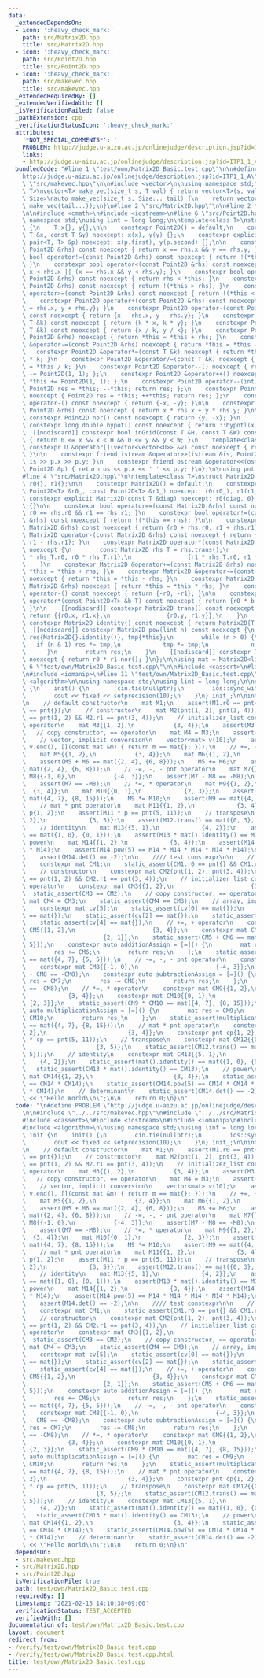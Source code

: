 ```yaml
---
data:
  _extendedDependsOn:
  - icon: ':heavy_check_mark:'
    path: src/Matrix2D.hpp
    title: src/Matrix2D.hpp
  - icon: ':heavy_check_mark:'
    path: src/Point2D.hpp
    title: src/Point2D.hpp
  - icon: ':heavy_check_mark:'
    path: src/makevec.hpp
    title: src/makevec.hpp
  _extendedRequiredBy: []
  _extendedVerifiedWith: []
  _isVerificationFailed: false
  _pathExtension: cpp
  _verificationStatusIcon: ':heavy_check_mark:'
  attributes:
    '*NOT_SPECIAL_COMMENTS*': ''
    PROBLEM: http://judge.u-aizu.ac.jp/onlinejudge/description.jsp?id=ITP1_1_A
    links:
    - http://judge.u-aizu.ac.jp/onlinejudge/description.jsp?id=ITP1_1_A
  bundledCode: "#line 1 \"test/own/Matrix2D_Basic.test.cpp\"\n\n#define PROBLEM \"\
    http://judge.u-aizu.ac.jp/onlinejudge/description.jsp?id=ITP1_1_A\"\n\n#line 2\
    \ \"src/makevec.hpp\"\n\n#include <vector>\n\nusing namespace std;\n\ntemplate<class\
    \ T>\nvector<T> make_vec(size_t s, T val) { return vector<T>(s, val); }\ntemplate<class...\
    \ Size>\nauto make_vec(size_t s, Size... tail) {\n    return vector<decltype(make_vec(tail...))>(s,\
    \ make_vec(tail...));\n}\n#line 2 \"src/Matrix2D.hpp\"\n\n#line 2 \"src/Point2D.hpp\"\
    \n\n#include <cmath>\n#include <iostream>\n#line 6 \"src/Point2D.hpp\"\n\nusing\
    \ namespace std;\nusing lint = long long;\n\ntemplate<class T>\nstruct Point2D\
    \ {\n    T x{}, y{};\n\n    constexpr Point2D() = default;\n    constexpr Point2D(const\
    \ T &x, const T &y) noexcept: x(x), y(y) {};\n    constexpr explicit Point2D(const\
    \ pair<T, T> &p) noexcept: x(p.first), y(p.second) {};\n\n    constexpr bool operator==(const\
    \ Point2D &rhs) const noexcept { return x == rhs.x && y == rhs.y; }\n    constexpr\
    \ bool operator!=(const Point2D &rhs) const noexcept { return !(*this == rhs);\
    \ }\n    constexpr bool operator<(const Point2D &rhs) const noexcept { return\
    \ x < rhs.x || (x == rhs.x && y < rhs.y); }\n    constexpr bool operator>(const\
    \ Point2D &rhs) const noexcept { return rhs < *this; }\n    constexpr bool operator<=(const\
    \ Point2D &rhs) const noexcept { return !(*this > rhs); }\n    constexpr bool\
    \ operator>=(const Point2D &rhs) const noexcept { return !(*this < rhs); }\n\n\
    \    constexpr Point2D operator+(const Point2D &rhs) const noexcept { return {x\
    \ + rhs.x, y + rhs.y}; }\n    constexpr Point2D operator-(const Point2D &rhs)\
    \ const noexcept { return {x - rhs.x, y - rhs.y}; }\n    constexpr Point2D operator*(const\
    \ T &k) const noexcept { return {k * x, k * y}; }\n    constexpr Point2D operator/(const\
    \ T &k) const noexcept { return {x / k, y / k}; }\n    constexpr Point2D &operator+=(const\
    \ Point2D &rhs) noexcept { return *this = *this + rhs; }\n    constexpr Point2D\
    \ &operator-=(const Point2D &rhs) noexcept { return *this = *this - rhs; }\n \
    \   constexpr Point2D &operator*=(const T &k) noexcept { return *this = *this\
    \ * k; }\n    constexpr Point2D &operator/=(const T &k) noexcept { return *this\
    \ = *this / k; }\n    constexpr Point2D &operator--() noexcept { return *this\
    \ -= Point2D(1, 1); };\n    constexpr Point2D &operator++() noexcept { return\
    \ *this += Point2D(1, 1); };\n    constexpr Point2D operator--(int) noexcept {\
    \ Point2D res = *this; --*this; return res; };\n    constexpr Point2D operator++(int)\
    \ noexcept { Point2D res = *this; ++*this; return res; };\n    constexpr Point2D\
    \ operator-() const noexcept { return {-x, -y}; }\n\n    constexpr T operator*(const\
    \ Point2D &rhs) const noexcept { return x * rhs.x + y * rhs.y; }\n\n    [[nodiscard]]\
    \ constexpr Point2D nor() const noexcept { return {y, -x}; }\n    [[nodiscard]]\
    \ constexpr long double hypot() const noexcept { return ::hypotl(x, y); }\n  \
    \  [[nodiscard]] constexpr bool inGrid(const T &H, const T &W) const noexcept\
    \ { return 0 <= x && x < H && 0 <= y && y < W; }\n    template<class U>\n    [[nodiscard]]\
    \ constexpr U &operator[](vector<vector<U>> &v) const noexcept { return v[x][y];\
    \ }\n\n    constexpr friend istream &operator>>(istream &is, Point2D &p) { return\
    \ is >> p.x >> p.y; }\n    constexpr friend ostream &operator<<(ostream &os, const\
    \ Point2D &p) { return os << p.x << ' ' << p.y; }\n};\n\nusing pnt = Point2D<lint>;\n\
    #line 4 \"src/Matrix2D.hpp\"\n\ntemplate<class T>\nstruct Matrix2D {\n    Point2D<T>\
    \ r0{}, r1{};\n\n    constexpr Matrix2D() = default;\n    constexpr Matrix2D(const\
    \ Point2D<T> &r0_, const Point2D<T> &r1_) noexcept: r0(r0_), r1(r1_) {};\n   \
    \ constexpr explicit Matrix2D(const T &diag) noexcept: r0{diag, 0}, r1{0, diag}\
    \ {}\n\n    constexpr bool operator==(const Matrix2D &rhs) const noexcept { return\
    \ r0 == rhs.r0 && r1 == rhs.r1; }\n    constexpr bool operator!=(const Matrix2D\
    \ &rhs) const noexcept { return !(*this == rhs); }\n\n    constexpr Matrix2D operator+(const\
    \ Matrix2D &rhs) const noexcept { return {r0 + rhs.r0, r1 + rhs.r1}; }\n    constexpr\
    \ Matrix2D operator-(const Matrix2D &rhs) const noexcept { return {r0 - rhs.r0,\
    \ r1 - rhs.r1}; }\n    constexpr Matrix2D operator*(const Matrix2D &rhs) const\
    \ noexcept {\n        const Matrix2D rhs_T = rhs.trans();\n        return {{r0\
    \ * rhs_T.r0, r0 * rhs_T.r1},\n                {r1 * rhs_T.r0, r1 * rhs_T.r1}};\n\
    \    }\n    constexpr Matrix2D &operator+=(const Matrix2D &rhs) noexcept { return\
    \ *this = *this + rhs; }\n    constexpr Matrix2D &operator-=(const Matrix2D &rhs)\
    \ noexcept { return *this = *this - rhs; }\n    constexpr Matrix2D &operator*=(const\
    \ Matrix2D &rhs) noexcept { return *this = *this * rhs; }\n    constexpr Matrix2D\
    \ operator-() const noexcept { return {-r0, -r1}; }\n\n    constexpr Point2D<T>\
    \ operator*(const Point2D<T> &b_T) const noexcept { return {r0 * b_T, r1 * b_T};\
    \ }\n\n    [[nodiscard]] constexpr Matrix2D trans() const noexcept {\n       \
    \ return {{r0.x, r1.x},\n                {r0.y, r1.y}};\n    }\n    [[nodiscard]]\
    \ constexpr Matrix2D identity() const noexcept { return Matrix2D{T{1}}; }\n  \
    \  [[nodiscard]] constexpr Matrix2D pow(lint n) const noexcept {\n        Matrix2D\
    \ res{Matrix2D{}.identity()}, tmp{*this};\n        while (n > 0) {\n         \
    \   if (n & 1) res *= tmp;\n            tmp *= tmp;\n            n >>= 1;\n  \
    \      }\n        return res;\n    }\n    [[nodiscard]] constexpr T det() const\
    \ noexcept { return r0 * r1.nor(); }\n};\n\nusing mat = Matrix2D<lint>;\n#line\
    \ 6 \"test/own/Matrix2D_Basic.test.cpp\"\n\n#include <cassert>\n#line 9 \"test/own/Matrix2D_Basic.test.cpp\"\
    \n#include <iomanip>\n#line 11 \"test/own/Matrix2D_Basic.test.cpp\"\n#include\
    \ <algorithm>\n\nusing namespace std;\nusing lint = long long;\n\nstruct init\
    \ {\n    init() {\n        cin.tie(nullptr);\n        ios::sync_with_stdio(false);\n\
    \        cout << fixed << setprecision(10);\n    }\n} init_;\n\nint main() {\n\
    \n    // default constructor\n    mat M1;\n    assert(M1.r0 == pnt{} && M1.r1\
    \ == pnt{});\n    // constructor\n    mat M2(pnt(1, 2), pnt(3, 4));\n    assert(M2.r0\
    \ == pnt(1, 2) && M2.r1 == pnt(3, 4));\n    // initializer_list construct, ==\
    \ operator\n    mat M3{{1, 2},\n           {3, 4}};\n    assert(M3 == M2);\n \
    \   // copy constructor, == operator\n    mat M4 = M3;\n    assert(M4 == M3);\n\
    \    // vector, implicit conversion\n    vector<mat> v(10);\n    assert(all_of(v.begin(),\
    \ v.end(), [](const mat &m) { return m == mat{}; }));\n    // +=, + operator\n\
    \    mat M5{{1, 2},\n           {3, 4}};\n    mat M6{{1, 2},\n           {3, 4}};\n\
    \    assert(M5 + M6 == mat({2, 4}, {6, 8}));\n    M5 += M6;\n    assert(M5 ==\
    \ mat({2, 4}, {6, 8}));\n    // -=, -, - pnt operator\n    mat M7{};\n    mat\
    \ M8{{-1, 0},\n           {-4, 3}};\n    assert(M7 - M8 == -M8);\n    M7 -= M8;\n\
    \    assert(M7 == -M8);\n    // *=, * operator\n    mat M9{{1, 2},\n         \
    \  {3, 4}};\n    mat M10{{0, 1},\n            {2, 3}};\n    assert(M9 * M10 ==\
    \ mat({4, 7}, {8, 15}));\n    M9 *= M10;\n    assert(M9 == mat({4, 7}, {8, 15}));\n\
    \    // mat * pnt operator\n    mat M11{{1, 2},\n            {3, 4}};\n    pnt\
    \ p{1, 2};\n    assert(M11 * p == pnt(5, 11));\n    // transpose\n    mat M12{{0,\
    \ 2},\n            {3, 5}};\n    assert(M12.trans() == mat({0, 3}, {2, 5}));\n\
    \    // identity\n    mat M13{{5, 1},\n            {4, 2}};\n    assert(mat().identity()\
    \ == mat({1, 0}, {0, 1}));\n    assert(M13 * mat().identity() == M13);\n    //\
    \ power\n    mat M14{{1, 2},\n            {3, 4}};\n    assert(M14.pow(2) == M14\
    \ * M14);\n    assert(M14.pow(5) == M14 * M14 * M14 * M14 * M14);\n    // determinant\n\
    \    assert(M14.det() == -2);\n\n    //// test constexpr\n\n    // default constructor\n\
    \    constexpr mat CM1;\n    static_assert(CM1.r0 == pnt{} && CM1.r1 == pnt{});\n\
    \    // constructor\n    constexpr mat CM2(pnt(1, 2), pnt(3, 4));\n    static_assert(CM2.r0\
    \ == pnt(1, 2) && CM2.r1 == pnt(3, 4));\n    // initializer_list construct, ==\
    \ operator\n    constexpr mat CM3{{1, 2},\n                      {3, 4}};\n  \
    \  static_assert(CM3 == CM2);\n    // copy constructor, == operator\n    constexpr\
    \ mat CM4 = CM3;\n    static_assert(CM4 == CM3);\n    // array, implicit conversion\n\
    \    constexpr mat cv[5];\n    static_assert(cv[0] == mat{});\n    static_assert(cv[1]\
    \ == mat{});\n    static_assert(cv[2] == mat{});\n    static_assert(cv[3] == mat{});\n\
    \    static_assert(cv[4] == mat{});\n    // +=, + operator\n    constexpr mat\
    \ CM5{{1, 2},\n                      {3, 4}};\n    constexpr mat CM6{{3, 5},\n\
    \                      {2, 1}};\n    static_assert(CM5 + CM6 == mat({4, 7}, {5,\
    \ 5}));\n    constexpr auto additionAssign = [=]() {\n        mat res = CM5;\n\
    \        res += CM6;\n        return res;\n    };\n    static_assert(additionAssign()\
    \ == mat({4, 7}, {5, 5}));\n    // -=, -, - pnt operator\n    constexpr mat CM7{};\n\
    \    constexpr mat CM8{{-1, 0},\n                      {-4, 3}};\n    static_assert(CM7\
    \ - CM8 == -CM8);\n    constexpr auto subtractionAssign = [=]() {\n        mat\
    \ res = CM7;\n        res -= CM8;\n        return res;\n    };\n    static_assert(subtractionAssign()\
    \ == -CM8);\n    // *=, * operator\n    constexpr mat CM9{{1, 2},\n          \
    \            {3, 4}};\n    constexpr mat CM10{{0, 1},\n                      \
    \ {2, 3}};\n    static_assert(CM9 * CM10 == mat({4, 7}, {8, 15}));\n    constexpr\
    \ auto multiplicationAssign = [=]() {\n        mat res = CM9;\n        res *=\
    \ CM10;\n        return res;\n    };\n    static_assert(multiplicationAssign()\
    \ == mat({4, 7}, {8, 15}));\n    // mat * pnt operator\n    constexpr mat CM11{{1,\
    \ 2},\n                       {3, 4}};\n    constexpr pnt cp{1, 2};\n    static_assert(CM11\
    \ * cp == pnt(5, 11));\n    // transpose\n    constexpr mat CM12{{0, 2},\n   \
    \                    {3, 5}};\n    static_assert(CM12.trans() == mat({0, 3}, {2,\
    \ 5}));\n    // identity\n    constexpr mat CM13{{5, 1},\n                   \
    \    {4, 2}};\n    static_assert(mat().identity() == mat({1, 0}, {0, 1}));\n \
    \   static_assert(CM13 * mat().identity() == CM13);\n    // power\n    constexpr\
    \ mat CM14{{1, 2},\n                       {3, 4}};\n    static_assert(CM14.pow(2)\
    \ == CM14 * CM14);\n    static_assert(CM14.pow(5) == CM14 * CM14 * CM14 * CM14\
    \ * CM14);\n    // determinant\n    static_assert(CM14.det() == -2);\n\n    cout\
    \ << \"Hello World\\n\";\n\n    return 0;\n}\n"
  code: "\n#define PROBLEM \"http://judge.u-aizu.ac.jp/onlinejudge/description.jsp?id=ITP1_1_A\"\
    \n\n#include \"../../src/makevec.hpp\"\n#include \"../../src/Matrix2D.hpp\"\n\n\
    #include <cassert>\n#include <iostream>\n#include <iomanip>\n#include <vector>\n\
    #include <algorithm>\n\nusing namespace std;\nusing lint = long long;\n\nstruct\
    \ init {\n    init() {\n        cin.tie(nullptr);\n        ios::sync_with_stdio(false);\n\
    \        cout << fixed << setprecision(10);\n    }\n} init_;\n\nint main() {\n\
    \n    // default constructor\n    mat M1;\n    assert(M1.r0 == pnt{} && M1.r1\
    \ == pnt{});\n    // constructor\n    mat M2(pnt(1, 2), pnt(3, 4));\n    assert(M2.r0\
    \ == pnt(1, 2) && M2.r1 == pnt(3, 4));\n    // initializer_list construct, ==\
    \ operator\n    mat M3{{1, 2},\n           {3, 4}};\n    assert(M3 == M2);\n \
    \   // copy constructor, == operator\n    mat M4 = M3;\n    assert(M4 == M3);\n\
    \    // vector, implicit conversion\n    vector<mat> v(10);\n    assert(all_of(v.begin(),\
    \ v.end(), [](const mat &m) { return m == mat{}; }));\n    // +=, + operator\n\
    \    mat M5{{1, 2},\n           {3, 4}};\n    mat M6{{1, 2},\n           {3, 4}};\n\
    \    assert(M5 + M6 == mat({2, 4}, {6, 8}));\n    M5 += M6;\n    assert(M5 ==\
    \ mat({2, 4}, {6, 8}));\n    // -=, -, - pnt operator\n    mat M7{};\n    mat\
    \ M8{{-1, 0},\n           {-4, 3}};\n    assert(M7 - M8 == -M8);\n    M7 -= M8;\n\
    \    assert(M7 == -M8);\n    // *=, * operator\n    mat M9{{1, 2},\n         \
    \  {3, 4}};\n    mat M10{{0, 1},\n            {2, 3}};\n    assert(M9 * M10 ==\
    \ mat({4, 7}, {8, 15}));\n    M9 *= M10;\n    assert(M9 == mat({4, 7}, {8, 15}));\n\
    \    // mat * pnt operator\n    mat M11{{1, 2},\n            {3, 4}};\n    pnt\
    \ p{1, 2};\n    assert(M11 * p == pnt(5, 11));\n    // transpose\n    mat M12{{0,\
    \ 2},\n            {3, 5}};\n    assert(M12.trans() == mat({0, 3}, {2, 5}));\n\
    \    // identity\n    mat M13{{5, 1},\n            {4, 2}};\n    assert(mat().identity()\
    \ == mat({1, 0}, {0, 1}));\n    assert(M13 * mat().identity() == M13);\n    //\
    \ power\n    mat M14{{1, 2},\n            {3, 4}};\n    assert(M14.pow(2) == M14\
    \ * M14);\n    assert(M14.pow(5) == M14 * M14 * M14 * M14 * M14);\n    // determinant\n\
    \    assert(M14.det() == -2);\n\n    //// test constexpr\n\n    // default constructor\n\
    \    constexpr mat CM1;\n    static_assert(CM1.r0 == pnt{} && CM1.r1 == pnt{});\n\
    \    // constructor\n    constexpr mat CM2(pnt(1, 2), pnt(3, 4));\n    static_assert(CM2.r0\
    \ == pnt(1, 2) && CM2.r1 == pnt(3, 4));\n    // initializer_list construct, ==\
    \ operator\n    constexpr mat CM3{{1, 2},\n                      {3, 4}};\n  \
    \  static_assert(CM3 == CM2);\n    // copy constructor, == operator\n    constexpr\
    \ mat CM4 = CM3;\n    static_assert(CM4 == CM3);\n    // array, implicit conversion\n\
    \    constexpr mat cv[5];\n    static_assert(cv[0] == mat{});\n    static_assert(cv[1]\
    \ == mat{});\n    static_assert(cv[2] == mat{});\n    static_assert(cv[3] == mat{});\n\
    \    static_assert(cv[4] == mat{});\n    // +=, + operator\n    constexpr mat\
    \ CM5{{1, 2},\n                      {3, 4}};\n    constexpr mat CM6{{3, 5},\n\
    \                      {2, 1}};\n    static_assert(CM5 + CM6 == mat({4, 7}, {5,\
    \ 5}));\n    constexpr auto additionAssign = [=]() {\n        mat res = CM5;\n\
    \        res += CM6;\n        return res;\n    };\n    static_assert(additionAssign()\
    \ == mat({4, 7}, {5, 5}));\n    // -=, -, - pnt operator\n    constexpr mat CM7{};\n\
    \    constexpr mat CM8{{-1, 0},\n                      {-4, 3}};\n    static_assert(CM7\
    \ - CM8 == -CM8);\n    constexpr auto subtractionAssign = [=]() {\n        mat\
    \ res = CM7;\n        res -= CM8;\n        return res;\n    };\n    static_assert(subtractionAssign()\
    \ == -CM8);\n    // *=, * operator\n    constexpr mat CM9{{1, 2},\n          \
    \            {3, 4}};\n    constexpr mat CM10{{0, 1},\n                      \
    \ {2, 3}};\n    static_assert(CM9 * CM10 == mat({4, 7}, {8, 15}));\n    constexpr\
    \ auto multiplicationAssign = [=]() {\n        mat res = CM9;\n        res *=\
    \ CM10;\n        return res;\n    };\n    static_assert(multiplicationAssign()\
    \ == mat({4, 7}, {8, 15}));\n    // mat * pnt operator\n    constexpr mat CM11{{1,\
    \ 2},\n                       {3, 4}};\n    constexpr pnt cp{1, 2};\n    static_assert(CM11\
    \ * cp == pnt(5, 11));\n    // transpose\n    constexpr mat CM12{{0, 2},\n   \
    \                    {3, 5}};\n    static_assert(CM12.trans() == mat({0, 3}, {2,\
    \ 5}));\n    // identity\n    constexpr mat CM13{{5, 1},\n                   \
    \    {4, 2}};\n    static_assert(mat().identity() == mat({1, 0}, {0, 1}));\n \
    \   static_assert(CM13 * mat().identity() == CM13);\n    // power\n    constexpr\
    \ mat CM14{{1, 2},\n                       {3, 4}};\n    static_assert(CM14.pow(2)\
    \ == CM14 * CM14);\n    static_assert(CM14.pow(5) == CM14 * CM14 * CM14 * CM14\
    \ * CM14);\n    // determinant\n    static_assert(CM14.det() == -2);\n\n    cout\
    \ << \"Hello World\\n\";\n\n    return 0;\n}\n"
  dependsOn:
  - src/makevec.hpp
  - src/Matrix2D.hpp
  - src/Point2D.hpp
  isVerificationFile: true
  path: test/own/Matrix2D_Basic.test.cpp
  requiredBy: []
  timestamp: '2021-02-15 14:10:38+09:00'
  verificationStatus: TEST_ACCEPTED
  verifiedWith: []
documentation_of: test/own/Matrix2D_Basic.test.cpp
layout: document
redirect_from:
- /verify/test/own/Matrix2D_Basic.test.cpp
- /verify/test/own/Matrix2D_Basic.test.cpp.html
title: test/own/Matrix2D_Basic.test.cpp
---
```

